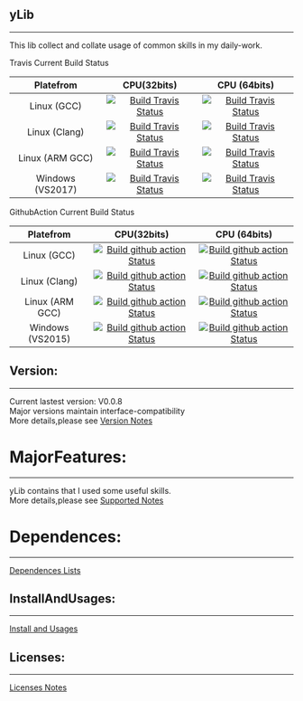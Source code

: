 <!--
 * @Author: Sky
 * @Date: 2019-10-21 13:51:28
 * @LastEditors: Sky
 * @LastEditTime: 2020-09-16 16:19:43
 * @Description: 
 -->
## yLib

****

This lib collect and collate usage of common skills in my daily-work.


Travis Current Build Status <br> 

| Platefrom | CPU(32bits)  | CPU (64bits) |
| :---: | :---: | :---: |
| Linux (GCC) | [![Build Travis Status](https://travis-ci.org/flyinskyin2013/yLib.svg?branch=master)](https://travis-ci.org/flyinskyin2013/yLib) |  [![Build Travis Status](https://travis-ci.org/flyinskyin2013/yLib.svg?branch=master)](https://travis-ci.org/flyinskyin2013/yLib) |  
| Linux (Clang) | [![Build Travis Status](https://travis-ci.org/flyinskyin2013/yLib.svg?branch=master)](https://travis-ci.org/flyinskyin2013/yLib) |  [![Build Travis Status](https://travis-ci.org/flyinskyin2013/yLib.svg?branch=master)](https://travis-ci.org/flyinskyin2013/yLib) |  
| Linux (ARM GCC) | [![Build Travis Status](https://travis-ci.org/flyinskyin2013/yLib.svg?branch=master)](https://travis-ci.org/flyinskyin2013/yLib) |  [![Build Travis Status](https://travis-ci.org/flyinskyin2013/yLib.svg?branch=master)](https://travis-ci.org/flyinskyin2013/yLib) |  
| Windows (VS2017) | [![Build Travis Status](https://travis-ci.org/flyinskyin2013/yLib.svg?branch=master)](https://travis-ci.org/flyinskyin2013/yLib) |  [![Build Travis Status](https://travis-ci.org/flyinskyin2013/yLib.svg?branch=master)](https://travis-ci.org/flyinskyin2013/yLib) |  


GithubAction Current Build Status <br> 

| Platefrom | CPU(32bits)  | CPU (64bits) |
| :---: | :---: | :---: |
| Linux (GCC) | [![Build github action Status](https://github.com/flyinskyin2013/yLib/workflows/Build%20yLib%20CI/badge.svg)](https://github.com/flyinskyin2013/yLib/workflows/Build%20yLib%20CI/badge.svg) |  [![Build github action Status](https://github.com/flyinskyin2013/yLib/workflows/Build%20yLib%20CI/badge.svg)](https://github.com/flyinskyin2013/yLib/workflows/Build%20yLib%20CI/badge.svg) |  
| Linux (Clang) | [![Build github action Status](https://github.com/flyinskyin2013/yLib/workflows/Build%20yLib%20CI/badge.svg)](https://github.com/flyinskyin2013/yLib/workflows/Build%20yLib%20CI/badge.svg) |  [![Build github action Status](https://github.com/flyinskyin2013/yLib/workflows/Build%20yLib%20CI/badge.svg)](https://github.com/flyinskyin2013/yLib/workflows/Build%20yLib%20CI/badge.svg) |  
| Linux (ARM GCC) | [![Build github action Status](https://github.com/flyinskyin2013/yLib/workflows/Build%20yLib%20CI/badge.svg)](https://github.com/flyinskyin2013/yLib/workflows/Build%20yLib%20CI/badge.svg) |  [![Build github action Status](https://github.com/flyinskyin2013/yLib/workflows/Build%20yLib%20CI/badge.svg)](https://github.com/flyinskyin2013/yLib/workflows/Build%20yLib%20CI/badge.svg) |  
| Windows (VS2015) | [![Build github action Status](https://github.com/flyinskyin2013/yLib/workflows/Build%20yLib%20CI/badge.svg)](https://github.com/flyinskyin2013/yLib/workflows/Build%20yLib%20CI/badge.svg) |  [![Build github action Status](https://github.com/flyinskyin2013/yLib/workflows/Build%20yLib%20CI/badge.svg)](https://github.com/flyinskyin2013/yLib/workflows/Build%20yLib%20CI/badge.svg) |  


## Version:
****
Current lastest version: V0.0.8<br> 
Major versions maintain interface-compatibility<br> 
More details,please see [Version Notes](VersionNotes.txt)

MajorFeatures:
==========
****
yLib contains that I used some useful skills.<br> 
More details,please see [Supported Notes](SupportedNotes.txt)<br> 

Dependences:
==========
****
[Dependences Lists](DependencesLists.txt)<br> 

## InstallAndUsages:
****
[Install and Usages](InstallAndUsages.txt)<br> 

## Licenses:
****
[Licenses Notes](License.txt)<br>